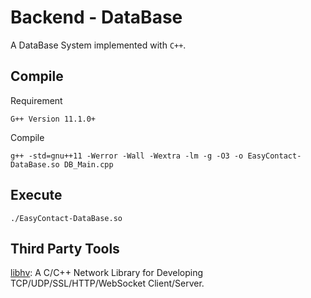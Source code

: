 # Backend - DataBase

A DataBase System implemented with `C++`.

## Compile

Requirement
```shell
G++ Version 11.1.0+
```

Compile
```shell
g++ -std=gnu++11 -Werror -Wall -Wextra -lm -g -O3 -o EasyContact-DataBase.so DB_Main.cpp
```

## Execute

```shell
./EasyContact-DataBase.so
```

## Third Party Tools
[libhv](https://github.com/ithewei/libhv): A C/C++ Network Library for Developing TCP/UDP/SSL/HTTP/WebSocket Client/Server.
